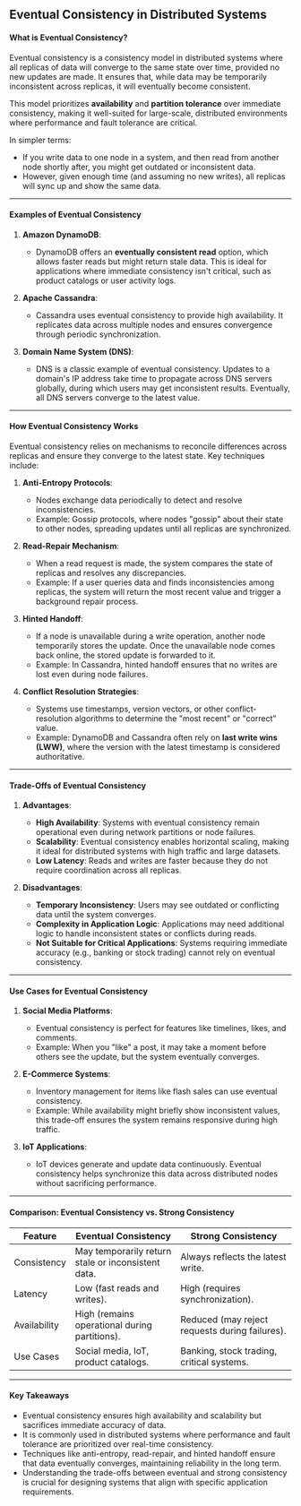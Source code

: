 
## **Eventual Consistency in Distributed Systems**

#### **What is Eventual Consistency?**

Eventual consistency is a consistency model in distributed systems where all replicas of data will converge to the same state over time, provided no new updates are made. It ensures that, while data may be temporarily inconsistent across replicas, it will eventually become consistent.

This model prioritizes **availability** and **partition tolerance** over immediate consistency, making it well-suited for large-scale, distributed environments where performance and fault tolerance are critical.

In simpler terms:

-   If you write data to one node in a system, and then read from another node shortly after, you might get outdated or inconsistent data.
-   However, given enough time (and assuming no new writes), all replicas will sync up and show the same data.

----------

#### **Examples of Eventual Consistency**

1.  **Amazon DynamoDB**:
    
    -   DynamoDB offers an **eventually consistent read** option, which allows faster reads but might return stale data. This is ideal for applications where immediate consistency isn't critical, such as product catalogs or user activity logs.
2.  **Apache Cassandra**:
    
    -   Cassandra uses eventual consistency to provide high availability. It replicates data across multiple nodes and ensures convergence through periodic synchronization.
3.  **Domain Name System (DNS)**:
    
    -   DNS is a classic example of eventual consistency. Updates to a domain's IP address take time to propagate across DNS servers globally, during which users may get inconsistent results. Eventually, all DNS servers converge to the latest value.

----------

#### **How Eventual Consistency Works**

Eventual consistency relies on mechanisms to reconcile differences across replicas and ensure they converge to the latest state. Key techniques include:

1.  **Anti-Entropy Protocols**:
    
    -   Nodes exchange data periodically to detect and resolve inconsistencies.
    -   Example: Gossip protocols, where nodes "gossip" about their state to other nodes, spreading updates until all replicas are synchronized.
2.  **Read-Repair Mechanism**:
    
    -   When a read request is made, the system compares the state of replicas and resolves any discrepancies.
    -   Example: If a user queries data and finds inconsistencies among replicas, the system will return the most recent value and trigger a background repair process.
3.  **Hinted Handoff**:
    
    -   If a node is unavailable during a write operation, another node temporarily stores the update. Once the unavailable node comes back online, the stored update is forwarded to it.
    -   Example: In Cassandra, hinted handoff ensures that no writes are lost even during node failures.
4.  **Conflict Resolution Strategies**:
    
    -   Systems use timestamps, version vectors, or other conflict-resolution algorithms to determine the "most recent" or "correct" value.
    -   Example: DynamoDB and Cassandra often rely on **last write wins (LWW)**, where the version with the latest timestamp is considered authoritative.

----------

#### **Trade-Offs of Eventual Consistency**

1.  **Advantages**:
    
    -   **High Availability**: Systems with eventual consistency remain operational even during network partitions or node failures.
    -   **Scalability**: Eventual consistency enables horizontal scaling, making it ideal for distributed systems with high traffic and large datasets.
    -   **Low Latency**: Reads and writes are faster because they do not require coordination across all replicas.
2.  **Disadvantages**:
    
    -   **Temporary Inconsistency**: Users may see outdated or conflicting data until the system converges.
    -   **Complexity in Application Logic**: Applications may need additional logic to handle inconsistent states or conflicts during reads.
    -   **Not Suitable for Critical Applications**: Systems requiring immediate accuracy (e.g., banking or stock trading) cannot rely on eventual consistency.

----------

#### **Use Cases for Eventual Consistency**

1.  **Social Media Platforms**:
    
    -   Eventual consistency is perfect for features like timelines, likes, and comments.
    -   Example: When you "like" a post, it may take a moment before others see the update, but the system eventually converges.
2.  **E-Commerce Systems**:
    
    -   Inventory management for items like flash sales can use eventual consistency.
    -   Example: While availability might briefly show inconsistent values, this trade-off ensures the system remains responsive during high traffic.
3.  **IoT Applications**:
    
    -   IoT devices generate and update data continuously. Eventual consistency helps synchronize this data across distributed nodes without sacrificing performance.

----------

#### **Comparison: Eventual Consistency vs. Strong Consistency**


| Feature         | Eventual Consistency                                       | Strong Consistency                                    |
|------------------|-----------------------------------------------------------|------------------------------------------------------|
| Consistency      | May temporarily return stale or inconsistent data.         | Always reflects the latest write.                   |
| Latency          | Low (fast reads and writes).                               | High (requires synchronization).                    |
| Availability     | High (remains operational during partitions).              | Reduced (may reject requests during failures).       |
| Use Cases        | Social media, IoT, product catalogs.                       | Banking, stock trading, critical systems.           |


----------

#### **Key Takeaways**

-   Eventual consistency ensures high availability and scalability but sacrifices immediate accuracy of data.
-   It is commonly used in distributed systems where performance and fault tolerance are prioritized over real-time consistency.
-   Techniques like anti-entropy, read-repair, and hinted handoff ensure that data eventually converges, maintaining reliability in the long term.
-   Understanding the trade-offs between eventual and strong consistency is crucial for designing systems that align with specific application requirements.